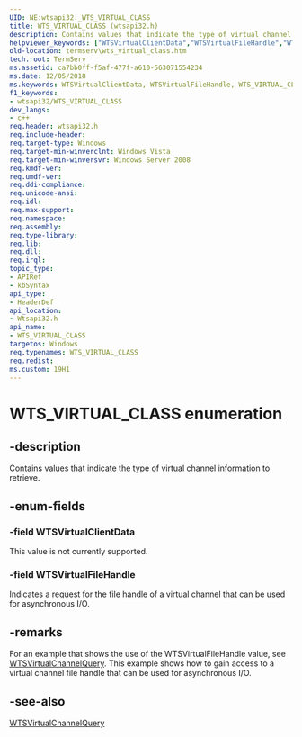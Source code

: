 ```yaml
---
UID: NE:wtsapi32._WTS_VIRTUAL_CLASS
title: WTS_VIRTUAL_CLASS (wtsapi32.h)
description: Contains values that indicate the type of virtual channel information to retrieve.helpviewer_keywords: ["WTSVirtualClientData","WTSVirtualFileHandle","WTS_VIRTUAL_CLASS","WTS_VIRTUAL_CLASS enumeration [Remote Desktop Services]","_win32_wts_virtual_class","termserv.wts_virtual_class","wtsapi32/WTSVirtualClientData","wtsapi32/WTSVirtualFileHandle","wtsapi32/WTS_VIRTUAL_CLASS"]
old-location: termserv\wts_virtual_class.htm
tech.root: TermServ
ms.assetid: ca7bb0ff-f5af-477f-a610-563071554234
ms.date: 12/05/2018
ms.keywords: WTSVirtualClientData, WTSVirtualFileHandle, WTS_VIRTUAL_CLASS, WTS_VIRTUAL_CLASS enumeration [Remote Desktop Services], _win32_wts_virtual_class, termserv.wts_virtual_class, wtsapi32/WTSVirtualClientData, wtsapi32/WTSVirtualFileHandle, wtsapi32/WTS_VIRTUAL_CLASS
f1_keywords:
- wtsapi32/WTS_VIRTUAL_CLASS
dev_langs:
- c++
req.header: wtsapi32.h
req.include-header: 
req.target-type: Windows
req.target-min-winverclnt: Windows Vista
req.target-min-winversvr: Windows Server 2008
req.kmdf-ver: 
req.umdf-ver: 
req.ddi-compliance: 
req.unicode-ansi: 
req.idl: 
req.max-support: 
req.namespace: 
req.assembly: 
req.type-library: 
req.lib: 
req.dll: 
req.irql: 
topic_type:
- APIRef
- kbSyntax
api_type:
- HeaderDef
api_location:
- Wtsapi32.h
api_name:
- WTS_VIRTUAL_CLASS
targetos: Windows
req.typenames: WTS_VIRTUAL_CLASS
req.redist: 
ms.custom: 19H1
---
```


# WTS_VIRTUAL_CLASS enumeration


## -description


Contains values that indicate the type of virtual channel information to retrieve.


## -enum-fields




### -field WTSVirtualClientData

This value is not currently supported.


### -field WTSVirtualFileHandle

Indicates a request for the file handle of a virtual channel that can be used for asynchronous I/O.


## -remarks



For an example that shows the use of the WTSVirtualFileHandle value, see <a href="https://docs.microsoft.com/windows/desktop/api/wtsapi32/nf-wtsapi32-wtsvirtualchannelquery">WTSVirtualChannelQuery</a>. This example shows how to gain access to a virtual channel file handle that can be used for asynchronous I/O.




## -see-also




<a href="https://docs.microsoft.com/windows/desktop/api/wtsapi32/nf-wtsapi32-wtsvirtualchannelquery">WTSVirtualChannelQuery</a>
 

 

